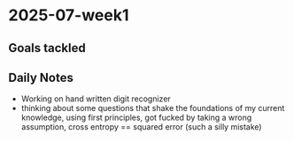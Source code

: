 # 2025-07-week1

## Goals tackled

## Daily Notes
- Working on hand written digit recognizer
- thinking about some questions that shake the foundations of my current knowledge, using first principles, got fucked by taking a wrong assumption, cross entropy == squared error (such a silly mistake)

